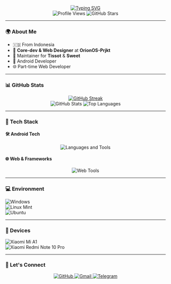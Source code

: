 <div align="center">
  <a href="https://git.io/typing-svg">
    <img src="https://readme-typing-svg.demolab.com?font=Raleway&weight=600&size=30&duration=2500&pause=1500&color=FF3183&center=true&vCenter=true&multiline=true&width=435&height=135&lines=Hi+%F0%9F%91%8B;Here+is+Romi+Yusnandar+%F0%9F%A4%9D;Let's+connect+%F0%9F%93%B2" alt="Typing SVG" />
  </a>
</div>

<div align="center">
  <img src="https://komarev.com/ghpvc/?username=romiyusnandar&style=flat-square&color=brightgreen" alt="Profile Views" />
  <img src="https://img.shields.io/github/stars/romiyusnandar?style=flat-square&color=yellow" alt="GitHub Stars" />
</div>

---

### 🌍 About Me  
- 🇮🇩 From Indonesia  
- 🌟 **Core-dev & Web Designer** at **OrionOS-Prjkt**  
- 📱 Maintainer for **Tissot** & **Sweet**  
- 🤖 Android Developer  
- 🌐 Part-time Web Developer  

---

### 📊 GitHub Stats  
<div align="center">
  <a href="https://git.io/streak-stats">
    <img src="https://streak-stats.demolab.com/?user=romiyusnandar&theme=radical" alt="GitHub Streak" />
  </a>
  <br>
  <img src="https://github-readme-stats.vercel.app/api?username=romiyusnandar&show_icons=true&theme=radical" alt="GitHub Stats" />
  <img src="https://github-readme-stats.vercel.app/api/top-langs/?username=romiyusnandar&layout=compact&theme=radical" alt="Top Languages" />
</div>

---

### 🚀 Tech Stack  

#### 🛠️ Android Tech  
<div align="center">
  <img src="https://skillicons.dev/icons?i=kotlin,java,androidstudio,firebase,mysql,vscode,github,git" alt="Languages and Tools" />
</div>

#### 🌐 Web & Frameworks  
<div align="center">
  <img src="https://skillicons.dev/icons?i=nodejs,nextjs,react,html,css,javascript,express" alt="Web Tools" />
</div>

---

### 💻 Environment  
![Windows](https://img.shields.io/badge/Windows%2011-00BBFF?style=flat-square&logo=Windows&logoColor=ffffff)  
![Linux Mint](https://img.shields.io/badge/Linux%20Mint-87CF3E?style=flat-square&logo=Linux&logoColor=ffffff)  
![Ubuntu](https://img.shields.io/badge/Ubuntu-ED9121?style=flat-square&logo=Ubuntu&logoColor=ffffff)  

---

### 📱 Devices  
![Xiaomi Mi A1](https://img.shields.io/badge/Xiaomi%20Mi%20A1-ED9121?style=flat-square&logo=xiaomi&logoColor=ffffff)  
![Xiaomi Redmi Note 10 Pro](https://img.shields.io/badge/Xiaomi%20Redmi%20Note%2010%20Pro-ED9121?style=flat-square&logo=xiaomi&logoColor=ffffff)  

---

### 🤝 Let's Connect  
<div align="center">
  <a href="https://github.com/romiyusnandar">
    <img src="https://img.shields.io/badge/GitHub-100000?style=for-the-badge&logo=github&logoColor=white" alt="GitHub" />
  </a>
  <a href="mailto:yusromi04@gmail.com">
    <img src="https://img.shields.io/badge/Gmail-D14836?style=for-the-badge&logo=gmail&logoColor=white" alt="Gmail" />
  </a>
  <a href="https://t.me/romiyusna">
    <img src="https://img.shields.io/badge/Telegram-2CA5E0?style=for-the-badge&logo=telegram&logoColor=white" alt="Telegram" />
  </a>
</div>
